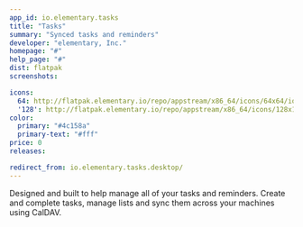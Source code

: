 ```yaml
---
app_id: io.elementary.tasks
title: "Tasks"
summary: "Synced tasks and reminders"
developer: "elementary, Inc."
homepage: "#"
help_page: "#"
dist: flatpak
screenshots:

icons:
  64: http://flatpak.elementary.io/repo/appstream/x86_64/icons/64x64/io.elementary.tasks.png
  '128': http://flatpak.elementary.io/repo/appstream/x86_64/icons/128x128/io.elementary.tasks.png
color:
  primary: "#4c158a"
  primary-text: "#fff"
price: 0
releases:

redirect_from: io.elementary.tasks.desktop/
---
```


Designed and built to help manage all of your tasks and reminders. Create and complete tasks, manage lists and sync them across your machines using CalDAV.